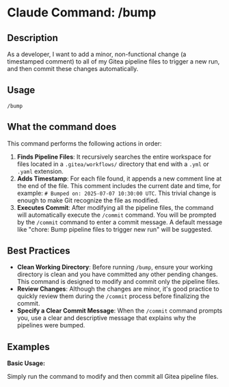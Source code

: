 # Claude Command: /bump

## Description

As a developer, I want to add a minor, non-functional change (a timestamped comment) to all of my Gitea pipeline files to trigger a new run, and then commit these changes automatically.

## Usage

`/bump`

## What the command does

This command performs the following actions in order:

1.  **Finds Pipeline Files**: It recursively searches the entire workspace for files located in a `.gitea/workflows/` directory that end with a `.yml` or `.yaml` extension.
2.  **Adds Timestamp**: For each file found, it appends a new comment line at the end of the file. This comment includes the current date and time, for example: `# Bumped on: 2025-07-07 10:30:00 UTC`. This trivial change is enough to make Git recognize the file as modified.
3.  **Executes Commit**: After modifying all the pipeline files, the command will automatically execute the `/commit` command. You will be prompted by the `/commit` command to enter a commit message. A default message like "chore: Bump pipeline files to trigger new run" will be suggested.

## Best Practices

* **Clean Working Directory**: Before running `/bump`, ensure your working directory is clean and you have committed any other pending changes. This command is designed to modify and commit only the pipeline files.
* **Review Changes**: Although the changes are minor, it's good practice to quickly review them during the `/commit` process before finalizing the commit.
* **Specify a Clear Commit Message**: When the `/commit` command prompts you, use a clear and descriptive message that explains why the pipelines were bumped.

## Examples

**Basic Usage:**

Simply run the command to modify and then commit all Gitea pipeline files.
